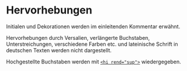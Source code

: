 # Hervorhebungen

Initialen und Dekorationen werden im einleitenden Kommentar erwähnt.

Hervorhebungen durch Versalien, verlängerte Buchstaben, Unterstreichungen,
verschiedene Farben etc. und lateinische Schrift in deutschen Texten werden
nicht dargestellt.

Hochgestellte Buchstaben werden mit [`<hi rend="sup">`](hi.de.md)
wiedergegeben.